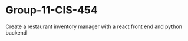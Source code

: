 # Group-11-CIS-454
Create a restaurant inventory manager with a react front end and python backend 
